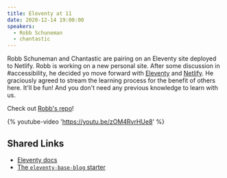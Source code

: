 ```yaml
---
title: Eleventy at 11
date: 2020-12-14 19:00:00
speakers:
  - Robb Schuneman
  - chantastic
---
```


Robb Schuneman and Chantastic are pairing on an Eleventy site deployed to Netlify.
Robb is working on a new personal site. After some discussion in #accessibility, he decided yo move forward with [Eleventy](https://www.11ty.dev/) and [Netlify](https://www.netlify.com/).
He graciously agreed to stream the learning process for the benefit of others here.
It'll be fun! And you don't need any previous knowledge to learn with us.

Check out [Robb's repo](https://github.com/chalkeater/robb-shoes)!

{% youtube-video 'https://youtu.be/zOM4RvrHUe8' %}

## Shared Links

- [Eleventy docs](https://11ty.dev/docs/)
- [The `eleventy-base-blog` starter](https://github.com/11ty/eleventy-base-blog)
